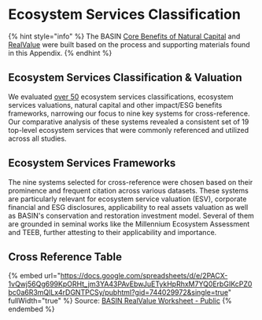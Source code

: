 # Ecosystem Services Classification

{% hint style="info" %}
The BASIN [Core Benefits of Natural Capital](broken-reference) and [RealValue](broken-reference) were built based on the process and supporting materials found in this Appendix.
{% endhint %}

## Ecosystem Services Classification & Valuation

We evaluated [over 50](https://docs.google.com/spreadsheets/d/e/2PACX-1vQwj56Qg699KpORHt\_jm3YA43PAvEbwJuETykHpRhxM7YQ0ErbGIKcPZ0bc0a6R3mQlLx4rDGNTPCSy/pubhtml?gid=2071800547\&single=true) ecosystem services classifications, ecosystem services valuations, natural capital and other impact/ESG benefits frameworks, narrowing our focus to nine key systems for cross-reference. Our comparative analysis of these systems revealed a consistent set of 19 top-level ecosystem services that were commonly referenced and utilized across all studies.&#x20;

## Ecosystem Services Frameworks

The nine systems selected for cross-reference were chosen based on their prominence and frequent citation across various datasets. These systems are particularly relevant for ecosystem service valuation (ESV), corporate financial and ESG disclosures, applicability to real assets valuation as well as BASIN's conservation and restoration investment model. Several of them are grounded in seminal works like the Millennium Ecosystem Assessment and TEEB, further attesting to their applicability and importance.

## Cross Reference Table

{% embed url="https://docs.google.com/spreadsheets/d/e/2PACX-1vQwj56Qg699KpORHt_jm3YA43PAvEbwJuETykHpRhxM7YQ0ErbGIKcPZ0bc0a6R3mQlLx4rDGNTPCSy/pubhtml?gid=744029972&single=true" fullWidth="true" %}
Source: [BASIN RealValue Worksheet - Public](https://docs.google.com/spreadsheets/d/1-Ho1C5J2TCFnSJnkSbNXvBldMIUZGZyll3e6kSwazT4/edit?usp=sharing)
{% endembed %}
